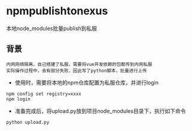 # npmpublishtonexus
本地node_modules批量publish到私服

## 背景
```
内网网络隔离，自己搭建了私服，需要将vue开发依赖的包都传到内网私服
实际操作过程中，会有部分失败，因此写了python脚本，批量进行上传
```

- 使用时，需要将本地的npm仓库配置为私服仓库，并进行login
```
npm config set registry=xxxx
npm login
```
- 准备完成后，将upload.py放到项目node_modules目录下，执行如下命令
```
python upload.py
```
